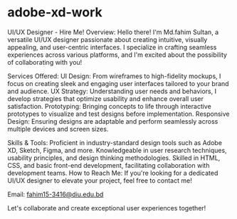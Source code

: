 # adobe-xd-work
UI/UX Designer - Hire Me!
Overview:
Hello there! I'm Md.fahim Sultan, a versatile UI/UX designer passionate about creating intuitive, visually appealing, and user-centric interfaces. I specialize in crafting seamless experiences across various platforms, and I'm excited about the possibility of collaborating with you!

Services Offered:
UI Design: From wireframes to high-fidelity mockups, I focus on creating sleek and engaging user interfaces tailored to your brand and audience.
UX Strategy: Understanding user needs and behaviors, I develop strategies that optimize usability and enhance overall user satisfaction.
Prototyping: Bringing concepts to life through interactive prototypes to visualize and test designs before implementation.
Responsive Design: Ensuring designs are adaptable and perform seamlessly across multiple devices and screen sizes.

Skills & Tools:
Proficient in industry-standard design tools such as Adobe XD, Sketch, Figma, and more.
Knowledgeable in user research techniques, usability principles, and design thinking methodologies.
Skilled in HTML, CSS, and basic front-end development, facilitating collaboration with development teams.
How to Reach Me:
If you're looking for a dedicated UI/UX designer to elevate your project, feel free to contact me!

Email: fahim15-3416@diu.edu.bd

Let's collaborate and create exceptional user experiences together!
